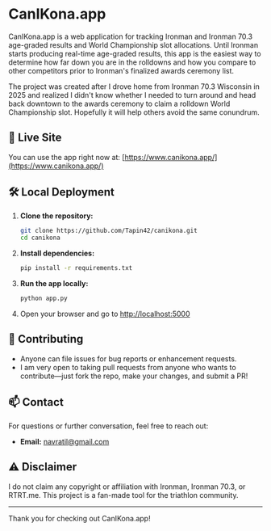 # CanIKona.app

CanIKona.app is a web application for tracking Ironman and Ironman 70.3 age-graded results and World Championship slot allocations. Until Ironman starts producing real-time age-graded results, this app is the easiest way to determine how far down you are in the rolldowns and how you compare to other competitors prior to Ironman's finalized awards ceremony list.

The project was created after I drove home from Ironman 70.3 Wisconsin in 2025 and realized I didn't know whether I needed to turn around and head back downtown to the awards ceremony to claim a rolldown World Championship slot. Hopefully it will help others avoid the same conundrum.

## 🚀 Live Site

You can use the app right now at: [https://www.canikona.app/](https://www.canikona.app/)

## 🛠️ Local Deployment

1. **Clone the repository:**
   ```bash
   git clone https://github.com/Tapin42/canikona.git
   cd canikona
   ```
2. **Install dependencies:**
   ```bash
   pip install -r requirements.txt
   ```
3. **Run the app locally:**
   ```bash
   python app.py
   ```
4. Open your browser and go to [http://localhost:5000](http://localhost:5000)

## 🤝 Contributing

- Anyone can file issues for bug reports or enhancement requests.
- I am very open to taking pull requests from anyone who wants to contribute—just fork the repo, make your changes, and submit a PR!

## 📫 Contact

For questions or further conversation, feel free to reach out:
- **Email:** navratil@gmail.com

## ⚠️ Disclaimer

I do not claim any copyright or affiliation with Ironman, Ironman 70.3, or RTRT.me. This project is a fan-made tool for the triathlon community.

---

Thank you for checking out CanIKona.app!
